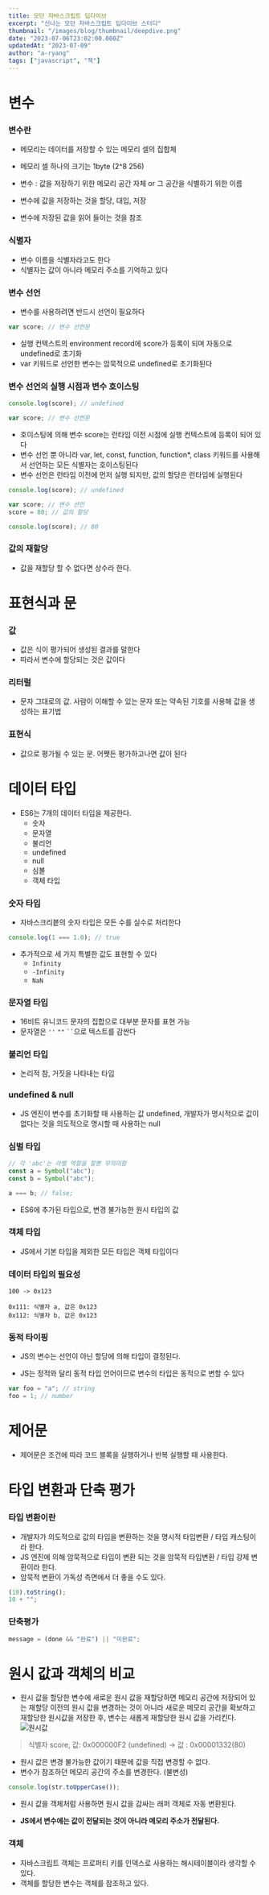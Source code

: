 ```yaml
---
title: 모던 자바스크립트 딥다이브
excerpt: "신나는 모던 자바스크립트 딥다이브 스터디"
thumbnail: "/images/blog/thumbnail/deepdive.png"
date: "2023-07-06T23:02:00.000Z"
updatedAt: "2023-07-09"
author: "a-ryang"
tags: ["javascript", "책"]
---
```


# 변수

### 변수란

- 메모리는 데이터를 저장할 수 있는 메모리 셀의 집합체
- 메모리 셀 하나의 크기는 1byte (2^8 256)

- 변수 : 값을 저장하기 위한 메모리 공간 자체 or 그 공간을 식별하기 위한 이름
- 변수에 값을 저장하는 것을 할당, 대입, 저장
- 변수에 저장된 값을 읽어 들이는 것을 참조

### 식별자

- 변수 이름을 식별자라고도 한다
- 식별자는 값이 아니라 메모리 주소를 기억하고 있다

### 변수 선언

- 변수를 사용하려면 반드시 선언이 필요하다

```js
var score; // 변수 선언문
```

- 실행 컨텍스트의 environment record에 score가 등록이 되며 자동으로 undefined로 초기화
- var 키워드로 선언한 변수는 암묵적으로 undefined로 초기화된다

### 변수 선언의 실행 시점과 변수 호이스팅

```js
console.log(score); // undefined

var score; // 변수 선언문
```

- 호이스팅에 의해 변수 score는 런타임 이전 시점에 실행 컨텍스트에 등록이 되어 있다
- 변수 선언 뿐 아니라 var, let, const, function, function\*, class 키워드를 사용해서 선언하는 모든 식별자는 호이스팅된다
- 변수 선언은 런타임 이전에 먼저 실행 되지만, 값의 할당은 런타임에 실행된다

```js
console.log(score); // undefined

var score; // 변수 선언
score = 80; // 값의 할당

console.log(score); // 80
```

### 값의 재할당

- 값을 재할당 할 수 없다면 상수라 한다.

# 표현식과 문

### 값

- 값은 식이 평가되어 생성된 결과를 말한다
- 따라서 변수에 할당되는 것은 값이다

### 리터럴

- 문자 그대로의 값. 사람이 이해할 수 있는 문자 또는 약속된 기호를 사용해 값을 생성하는 표기법

### 표현식

- 값으로 평가될 수 있는 문. 어쨋든 평가하고나면 값이 된다

# 데이터 타입

- ES6는 7개의 데이터 타입을 제공한다.
  - 숫자
  - 문자열
  - 불리언
  - undefined
  - null
  - 심볼
  - 객체 타입

### 숫자 타입

- 자바스크리븥의 숫자 타입은 모든 수를 실수로 처리한다

```js
console.log(1 === 1.0); // true
```

- 추가적으로 세 가지 특별한 값도 표현할 수 있다
  - `Infinity`
  - `-Infinity`
  - `NaN`

### 문자열 타입

- 16비트 유니코드 문자의 집합으로 대부분 문자를 표현 가능
- 문자열은 `''` `""` ` `` `으로 텍스트를 감싼다

### 불리언 타입

- 논리적 참, 거짓을 나타내는 타입

### undefined & null

- JS 엔진이 변수를 초기화할 때 사용하는 값 undefined, 개발자가 명시적으로 값이 없다는 것을 의도적으로 명시할 때 사용하는 null

### 심벌 타입

```js
// 각 'abc'는 라벨 역할을 할뿐 무의미함
const a = Symbol("abc");
const b = Symbol("abc");

a === b; // false;
```

- ES6에 추가된 타입으로, 변경 불가능한 원시 타입의 값

### 객체 타입

- JS에서 기본 타입을 제외한 모든 타입은 객체 타입이다

### 데이터 타입의 필요성

```
100 -> 0x123

0x111: 식별자 a, 값은 0x123
0x112: 식별자 b, 값은 0x123
```

### 동적 타이핑

- JS의 변수는 선언이 아닌 할당에 의해 타입이 결정된다.

- JS는 정적와 달리 동적 타입 언어이므로 변수의 타입은 동적으로 변할 수 있다

```js
var foo = "a"; // string
foo = 1; // number
```

# 제어문

- 제어문은 조건에 따라 코드 블록을 실행하거나 반복 실행할 때 사용한다.

# 타입 변환과 단축 평가

### 타입 변환이란

- 개발자가 의도적으로 값의 타입을 변환하는 것을 명시적 타입변환 / 타입 캐스팅이라 한다.
- JS 엔진에 의해 암묵적으로 타입이 변환 되는 것을 암묵적 타입변환 / 타입 강제 변환이라 한다.
- 암묵적 변환이 가독성 측면에서 더 좋을 수도 있다.

```js
(10).toString();
10 + "";
```

### 단축평가

```js
message = (done && "완료") || "미완료";
```

# 원시 값과 객체의 비교

- 원시 값을 할당한 변수에 새로운 원시 값을 재할당하면 메모리 공간에 저장되어 있는 재할당 이전의 원시 값을 변경하는 것이 아니라 새로운 메모리 공간을 확보하고 재할당한 원시값을 저장한 후, 변수는 새롭게 재할당한 원시 값을 가리킨다.
  ![원시값](/images/blog/deepdive/pri.png)

> 식별자 score, 값: 0x000000F2 (undefined) -> 값 : 0x00001332(80)

- 원시 값은 변경 불가능한 값이기 때문에 값을 직접 변경할 수 없다.
- 변수가 참조하던 메모리 공간의 주소를 변경한다. (불변성)

```js
console.log(str.toUpperCase());
```

- 원시 값을 객체처럼 사용하면 원시 값을 감싸는 래퍼 객체로 자동 변환된다.

- **JS에서 변수에는 값이 전달되는 것이 아니라 메모리 주소가 전달된다.**

### 객체

- 자바스크립트 객체는 프로퍼티 키를 인덱스로 사용하는 해시테이블이라 생각할 수 있다.
- 객체를 할당한 변수는 객체를 참조하고 있다.
